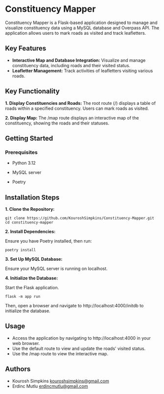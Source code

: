 # Constituency Mapper
Constituency Mapper is a Flask-based application designed to manage and visualize constituency data using a MySQL database and Overpass API. The application allows users to mark roads as visited and track leafletters.

## Key Features
- **Interactive Map and Database Integration:** Visualize and manage constituency data, including roads and their visited status.
- **Leafletter Management:** Track activities of leafletters visiting various roads.

## Key Functionality

**1. Display Constituencies and Roads:**
The root route (/) displays a table of roads within a specified constituency. Users can mark roads as visited.

**2. Display Map:** The /map route displays an interactive map of the constituency, showing the roads and their statuses.

## Getting Started

### Prerequisites
- Python 3.12

- MySQL server

- Poetry

## Installation Steps

**1. Clone the Repository:**
```
git clone https://github.com/KouroshSimpkins/Constituency-Mapper.git
cd constituency-mapper
```

**2. Install Dependencies:**

Ensure you have Poetry installed, then run:
```
poetry install
```

**3. Set Up MySQL Database:**

Ensure your MySQL server is running on localhost. 

**4. Initialize the Database:**

Start the Flask application.
```
flask -m app run
```
Then, open a browser and navigate to http://localhost:4000/initdb to initialize the database.

## Usage
- Access the application by navigating to http://localhost:4000 in your web browser.
- Use the default route to view and update the roads' visited status.
- Use the /map route to view the interactive map.

## Authors
- Kourosh Simpkins kouroshsimpkins@gmail.com
- Erdinc Mutlu erdincmutlu@gmail.com